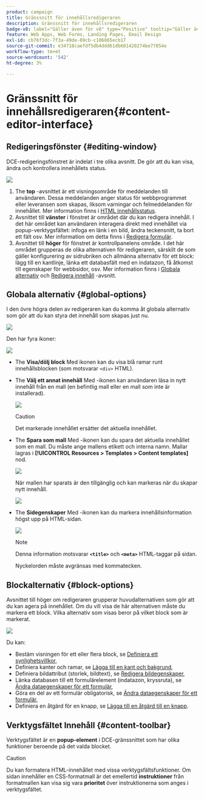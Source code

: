 ```yaml
---
product: campaign
title: Gränssnitt för innehållsredigeraren
description: Gränssnitt för innehållsredigeraren
badge-v8: label="Gäller även för v8" type="Positive" tooltip="Gäller även Campaign v8"
feature: Web Apps, Web Forms, Landing Pages, Email Design
exl-id: cb76f3dc-7f3a-49de-89cb-c106865ecb17
source-git-commit: e34718caefdf5db4ddd61db601420274be77054e
workflow-type: tm+mt
source-wordcount: '542'
ht-degree: 3%

---
```


# Gränssnitt för innehållsredigeraren{#content-editor-interface}



## Redigeringsfönster {#editing-window}

DCE-redigeringsfönstret är indelat i tre olika avsnitt. De gör att du kan visa, ändra och kontrollera innehållets status.

![](assets/dce_decoupe_window_nb.png)

1. The **top** -avsnittet är ett visningsområde för meddelanden till användaren. Dessa meddelanden anger status för webbprogrammet eller leveransen som skapas, liksom varningar och felmeddelanden för innehållet. Mer information finns i [HTML innehållsstatus](content-editing-best-practices.md#html-content-statuses).
1. Avsnittet till **vänster** i fönstret är området där du kan redigera innehåll. I det här området kan användaren interagera direkt med innehållet via popup-verktygsfältet: infoga en länk i en bild, ändra teckensnitt, ta bort ett fält osv. Mer information om detta finns i [Redigera formulär](editing-content.md#editing-forms).
1. Avsnittet till **höger** för fönstret är kontrollpanelens område. I det här området grupperas de olika alternativen för redigeraren, särskilt de som gäller konfigurering av sidrubriken och allmänna alternativ för ett block: lägg till en kantlinje, länka ett databasfält med en indatazon, få åtkomst till egenskaper för webbsidor, osv. Mer information finns i [Globala alternativ](#global-options) och [Redigera innehåll](editing-content.md) -avsnitt.

## Globala alternativ {#global-options}

I den övre högra delen av redigeraren kan du komma åt globala alternativ som gör att du kan styra det innehåll som skapas just nu.

![](assets/dce_global_options.png)

Den har fyra ikoner:

![](assets/dce_icons_sidebar.png)

* The **Visa/dölj block** Med ikonen kan du visa blå ramar runt innehållsblocken (som motsvarar `<div>` HTML).

* The **Välj ett annat innehåll** Med -ikonen kan användaren läsa in nytt innehåll från en mall (en befintlig mall eller en mall som inte är installerad).

  ![](assets/dce_popup_templatechoice.png)

  >[!CAUTION]
  >
  >Det markerade innehållet ersätter det aktuella innehållet.

* The **Spara som mall** Med -ikonen kan du spara det aktuella innehållet som en mall. Du måste ange mallens etikett och interna namn. Mallar lagras i **[!UICONTROL Resources > Templates > Content templates]** nod.

  ![](assets/dce_popup_savetemplate.png)

  När mallen har sparats är den tillgänglig och kan markeras när du skapar nytt innehåll.

  ![](assets/dce_create_fromtemplate.png)

* The **Sidegenskaper** Med -ikonen kan du markera innehållsinformation högst upp på HTML-sidan.

  ![](assets/dce_popup_headerhtml.png)

  >[!NOTE]
  >
  >Denna information motsvarar **`<title>`** och **`<meta>`** HTML-taggar på sidan.
  >
  >Nyckelorden måste avgränsas med kommatecken.

## Blockalternativ {#block-options}

Avsnittet till höger om redigeraren grupperar huvudalternativen som gör att du kan agera på innehållet. Om du vill visa de här alternativen måste du markera ett block. Vilka alternativ som visas beror på vilket block som är markerat.

![](assets/dce_right_section.png)

Du kan:

* Bestäm visningen för ett eller flera block, se [Definiera ett synlighetsvillkor](editing-content.md#defining-a-visibility-condition),
* Definiera kanter och ramar, se [Lägga till en kant och bakgrund](editing-content.md#adding-a-border-and-background),
* Definiera bildattribut (storlek, bildtext), se [Redigera bildegenskaper](editing-content.md#editing-image-properties),
* Länka databasen till ett formulärelement (indatazon, kryssruta), se [Ändra dataegenskaper för ett formulär](editing-content.md#changing-the-data-properties-for-a-form),
* Göra en del av ett formulär obligatorisk, se [Ändra dataegenskaper för ett formulär](editing-content.md#changing-the-data-properties-for-a-form),
* Definiera en åtgärd för en knapp, se [Lägga till en åtgärd till en knapp](editing-content.md#adding-an-action-to-a-button).

## Verktygsfältet Innehåll {#content-toolbar}

Verktygsfältet är en **popup-element** i DCE-gränssnittet som har olika funktioner beroende på det valda blocket.

>[!CAUTION]
>
>Du kan formatera HTML-innehållet med vissa verktygsfältsfunktioner. Om sidan innehåller en CSS-formatmall är det emellertid **instruktioner** från formatmallen kan visa sig vara **prioritet** över instruktionerna som anges i verktygsfältet.
